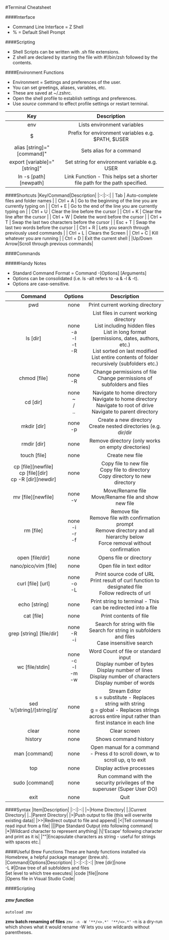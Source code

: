 #Terminal Cheatsheet

####Interface
- Command Line Interface = Z Shell
- % = Default Shell Prompt

####Scripting
- Shell Scripts can be written with .sh file extensions.
- Z shell are declared by starting the file with #!/bin/zsh followed by the contents.

####Environment Functions
- Environment = Settings and preferences of the user.
- You can set greetings, aliases, variables, etc.
- These are saved at ~/.zshrc.
- Open the shell profile to establish settings and preferences.
- Use *source* command to effect profile settings or restart terminal.

|Key|Description|
|:-:|:-:|
|env|Lists environment variables|
|$|Prefix for environment variables e.g. \$PATH, \$USER|
|alias [string]="[command]"|Sets alias for a command|
|export [variable]="[string]"|Set string for environment variable e.g. USER|
|ln -s [path][newpath]|Link Function - This helps set a shorter file path for the path specified.|

####Shortcuts
|Key/Command|Description|
|:-:|:-:|
| Tab | Auto-complete files and folder names |
| Ctrl + A | Go to the beginning of the line you are currently typing on |
| Ctrl + E | Go to the end of the line you are currently typing on |
| Ctrl + U | Clear the line before the cursor |
| Ctrl + K | Clear the line after the cursor |
| Ctrl + W | Delete the word before the cursor |
| Ctrl + T | Swap the last two characters before the cursor |
| Esc + T | Swap the last two words before the cursor |
| Ctrl + R | Lets you search through previously used commands |
| Ctrl + L | Clears the Screen |
| Ctrl + C | Kill whatever you are running |
| Ctrl + D | Exit the current shell |
|Up/Down Arrow|Scroll through previous commands|

####Commands

#####Handy Notes
- Standard Command Format = Command -[Options] [Arguments]
- Options can be consolidated (i.e. ls -alt refers to -a & -l & -t).
- Options are case-sensitive.

|Command|Options|Description|
|:-:|:-:|:-:|
|pwd|none|Print current working directory|
|ls [dir]|none<br>-a<br>-l<br>-t<br>-R|List files in current working directory<br>List including hidden files<br>List in long format (permissions, dates, authors, etc.)<br>List sorted on last modified<br>List entire contents of folder recursively (subfolders etc.)|
|chmod [file]|none<br>-R<br>|Change permissions of file<br>Change permissions of subfolders and files|
|cd [dir]|none<br>~<br>/<br>..<br>|Navigate to home directory<br>Navigate to home directory<br>Navigate to root of drive<br>Navigate to parent directory|
|mkdir [dir]|none<br>-p|Create a new directory<br>Create nested directories (e.g. dir/dir|
|rmdir [dir]|none|Remove directory (only works on empty directories)|
|touch [file]|none|Create new file|
|cp [file][newfile]<br>cp [file][dir]<br>cp -R [dir][newdir]|none|Copy file to new file<br>Copy file to directory<br>Copy directory to new directory|
|mv [file][newfile]|none<br>-v|Move/Rename file<br>Move/Rename file and show new file|
|rm [file]|none<br>-i<br>-r<br>-f<br>|Remove file<br>Remove file with confirmation prompt<br>Remove directory and all hierarchy below<br>Force removal without confirmation|
|open [file/dir]|none|Opens file or directory|
|nano/pico/vim [file]|none|Open file in text editor|
|curl [file] [url]|none<br>-o<br>-L|Print source code of URL<br>Print result of curl function to designated file<br>Follow redirects of url 
|echo [string]|none|Print string to terminal - This can be redirected into a file|
|cat [file]|none|Print contents of file|
|grep [string] [file/dir]|none<br>-R<br>-i|Search for string with file<br>Search for string in subfolders and files<br>Case insensitive search|
|wc [file/stdin]|none<br>-c<br>-l<br>-m<br>-w<br>|Word Count of file or standard input<br>Display number of bytes<br>Display number of lines<br>Display number of characters<br>Display number of words|
|sed 's/[string]/[string]/g'|none|Stream Editor<br>s = substitute - Replaces string with string<br>g = global - Replaces strings across entire input rather than first instance in each line|
|clear|none|Clear screen|
|history|none|Shows command history|
|man [command]|none|Open manual for a command -  Press d to scroll down, w to scroll up, q to exit|
|top|none|Display active processes|
|sudo [command]|none|Run command with the security privileges of the superuser (Super User DO)|
|exit|none|Quit|

####Syntax
|Item|Description|
|:-:|:-:|
|~|Home Directory|
|.|Current Directory|
|..|Parent Directory|
|>|Push output to file (this will overwrite existing data)|
|>>|Redirect output to file and append|
|<|Tell command to read input from a file|
|\||Pipe Standard Output into following command|
|*|Wildcard character to represent anything|
|\\|'Escape' following character and print as it is|
|""|Encapsulate characters as string - useful for strings with spaces etc.|

####Useful Brew Functions
These are handy functions installed via Homebrew, a helpful package manager (brew.sh).
|Command|Options|Description|
|:-:|:-:|:-:|
|tree [dir]|none<br>-L #|Draw tree of all subfolders and files<br>Set level to which tree executes|
|code [file]|none<br>|Opens file in Visual Studio Code|

####Scripting

##### zmv function
`autoload zmv`

**zmv batch renaming of files**
`zmv -n -W '**/<>.*' '**/<>.*'`
-n is a dry-run which shows what it would rename
-W lets you use wildcards without parentheses.